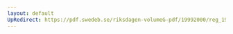 ```yaml
---
layout: default
UpRedirect: https://pdf.swedeb.se/riksdagen-volumeG-pdf/19992000/reg_19992000/reg_19992000_0551.pdf
---
```

